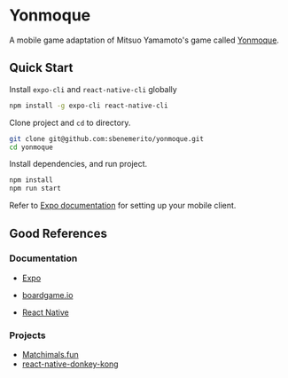 # Yonmoque

A mobile game adaptation of Mitsuo Yamamoto's game called [Yonmoque](http://www.logygames.com/english/yonmoque.html).

## Quick Start

Install `expo-cli` and `react-native-cli` globally

```bash
npm install -g expo-cli react-native-cli
```

Clone project and `cd` to directory.

```bash
git clone git@github.com:sbenemerito/yonmoque.git
cd yonmoque
```

Install dependencies, and run project.

```bash
npm install
npm run start
```

Refer to [Expo documentation](https://docs.expo.io/versions/v28.0.0/introduction/installation/#mobile-client-expo-for-ios-and-android) for setting up your mobile client.

## Good References
### Documentation

- [Expo](https://docs.expo.io/versions/v28.0.0/introduction/)
- [boardgame.io](https://boardgame.io/documentation/#/README)

- [React Native](https://facebook.github.io/react-native/docs/getting-started)

### Projects

- [Matchimals.fun](https://github.com/igravitystudios/matchimals.fun)
- [react-native-donkey-kong](https://github.com/bberak/react-native-donkey-kong/)
